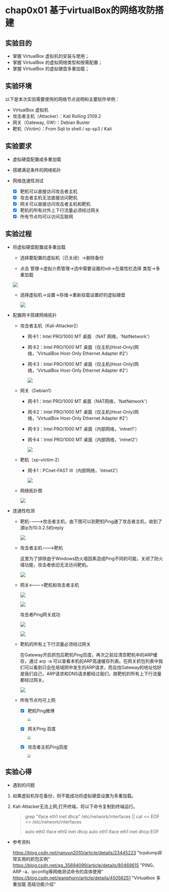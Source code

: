# chap0x01 基于virtualBox的网络攻防搭建

## 实验目的

- 掌握 VirtualBox 虚拟机的安装与使用；
- 掌握 VirtualBox 的虚拟网络类型和按需配置；
- 掌握 VirtualBox 的虚拟硬盘多重加载；

## 实验环境

以下是本次实验需要使用的网络节点说明和主要软件举例：

- VirtualBox 虚拟机
- 攻击者主机（Attacker）：Kali Rolling 2109.2
- 网关（Gateway, GW）：Debian Buster
- 靶机（Victim）：From Sqli to shell / xp-sp3 / Kali

## 实验要求

* 虚拟硬盘配置成多重加载

* 搭建满足条件的网络拓扑
* 网络连通性测试
  - [x] 靶机可以直接访问攻击者主机
  - [x] 攻击者主机无法直接访问靶机
  - [x] 网关可以直接访问攻击者主机和靶机
  - [x] 靶机的所有对外上下行流量必须经过网关
  - [x] 所有节点均可以访问互联网

## 实验过程

* 将虚拟硬盘配置成多重加载
  * 选择要配置的虚拟机（已关闭）->删除备份
  
  * 点击 管理->虚拟介质管理->选中需要设置的vdi->在属性栏选择 类型->多重加载
  
  ![](https://github.com/CUCCS/2019-NS-Public-Whispermay/blob/ns-chap0x01/ns-chap0x01%201.0/image/multiattach.png)
  
  * 选择虚拟机->设置->存储->重新挂载设置好的虚拟硬盘
  
    ![](https://github.com/CUCCS/2019-NS-Public-Whispermay/blob/ns-chap0x01/ns-chap0x01%201.0/image/multiattach2.png)
  
* 配置网卡搭建网络拓扑
  * 攻击者主机（Kali-Attacker2）
    
    * 网卡1：Intel PRO/1000 MT 桌面 （NAT 网络，'NatNetwork'）
    
    * 网卡2：Intel PRO/1000 MT 桌面（仅主机(Host-Only)网络，'VirtualBox Host-Only Ethernet Adapter #2'）
  
    * 网卡3：Intel PRO/1000 MT 桌面（仅主机(Host-Only)网络，'VirtualBox Host-Only Ethernet Adapter #2'）
    
      ![](https://github.com/CUCCS/2019-NS-Public-Whispermay/blob/ns-chap0x01/ns-chap0x01%201.0/image/AttackerNet.png)
    
  * 网关（Debian1）
    
    * 网卡1：Intel PRO/1000 MT 桌面（NAT网络，'NatNetwork'）
    
    * 网卡2：Intel PRO/1000 MT 桌面（仅主机(Host-Only)网络，'VirtualBox Host-Only Ethernet Adapter #2'）
    
    * 网卡3：Intel PRO/1000 MT 桌面（内部网络，'intnet1'）
    
    * 网卡4：Intel PRO/1000 MT 桌面（内部网络，'intnet2'）
    
      ![](https://github.com/CUCCS/2019-NS-Public-Whispermay/blob/ns-chap0x01/ns-chap0x01%201.0/image/GatewayNet.png)
    
  * 靶机（xp-victim-2）
  
    * 网卡1：PCnet-FAST III（内部网络，‘intnet2’） 
  
      ![](https://github.com/CUCCS/2019-NS-Public-Whispermay/blob/ns-chap0x01/ns-chap0x01%201.0/image/VitcimNet.png)
    
  * 网络拓扑图
    
    ![](https://github.com/CUCCS/2019-NS-Public-Whispermay/blob/ns-chap0x01/ns-chap0x01%201.0/image/topology.jpg)
  
* 连通性检测
  
  * 靶机---->攻击者主机，由下图可以到靶机Ping通了攻击者主机，收到了源ip为10.0.2.5的reply
  
    ![](https://github.com/CUCCS/2019-NS-Public-Whispermay/blob/ns-chap0x01/ns-chap0x01%201.0/image/VictimpingAttacker.png)
  
  * 攻击者主机--->靶机
  
    这里为了排除由于Windows防火墙因素造成Ping不同的可能，关闭了防火墙功能，攻击者依旧无法访问靶机。
  
    ![](https://github.com/CUCCS/2019-NS-Public-Whispermay/blob/ns-chap0x01/ns-chap0x01%201.0/image/AttackerPingVictim.png)
  
  * 网关<--->靶机和攻击者主机
  
    ![](https://github.com/CUCCS/2019-NS-Public-Whispermay/blob/ns-chap0x01/ns-chap0x01%201.0/image/GatewayPingVictim.png)
  
    ![](https://github.com/CUCCS/2019-NS-Public-Whispermay/blob/ns-chap0x01/ns-chap0x01%201.0/image/GatewayPingAttacker.png)
  
    攻击者Ping网关成功
  
    ![](https://github.com/CUCCS/2019-NS-Public-Whispermay/blob/ns-chap0x01/ns-chap0x01%201.0/image/AttackerPingGateway1.png)
  
    ![](https://github.com/CUCCS/2019-NS-Public-Whispermay/blob/ns-chap0x01/ns-chap0x01%201.0/image/AttackerPingGateway2.png)
  
  * 靶机的所有上下行流量必须经过网关
  
    在Gateway开启抓包后靶机Ping百度，再次之前应清空靶机中的ARP缓存，通过 arp -a 可以查看本机的ARP高速缓存列表。在网关抓包列表中我们可以看到只会在局域网中发生的ARP请求，而且找Gateway的地址恰好是我们自己，ARP请求和DNS请求都经过我们，故靶机的所有上下行流量都经过网关。
  
    ![](https://github.com/CUCCS/2019-NS-Public-Whispermay/blob/ns-chap0x01/ns-chap0x01%201.0/image/VitcimALL.png)
  
  * 所有节点均可上网
  
    - [x] 靶机Ping微博 
  
      <img src="https://github.com/CUCCS/2019-NS-Public-Whispermay/blob/ns-chap0x01/ns-chap0x01%201.0/image/XP-victimPing.png" style="zoom:60%;" />
  
    - [x] 网关Ping 百度 
  
      <img src="https://github.com/CUCCS/2019-NS-Public-Whispermay/blob/ns-chap0x01/ns-chap0x01%201.0/image/GatewayPing.png" style="zoom:60%;" />
  
    - [x] 攻击者主机Ping百度 
  
      <img src="https://github.com/CUCCS/2019-NS-Public-Whispermay/blob/ns-chap0x01/ns-chap0x01%201.0/image/AttackerPing.png" style="zoom:60%;" />

## 实验心得

* 遇到的问题

1. 如果虚拟机存在备份，则不能成功将虚拟硬盘设置为多重加载。

2. Kali-Attacker无法上网,打开终端，将以下命令复制到终端运行。

   >  grep "iface eth1 inet dhcp" /etc/network/interfaces || cat << EOF >> /etc/network/interfaces
   >
   > auto eth0
   > iface eth0 inet dhcp
   > auto eth1
   > iface eth1 inet dhcp
   > EOF

* 参考资料

   https://blog.csdn.net/nanyun2010/article/details/23445223	"tcpdump非常实用的抓包实例"
   https://blog.csdn.net/qq_35694099/article/details/80469615	"PING、ARP -a、ipconfig等网络测试命令的具体使用"
   https://blog.csdn.net/jeanphorn/article/details/45056251	"Virtualbox 多重加载 高级功能介绍"

  

